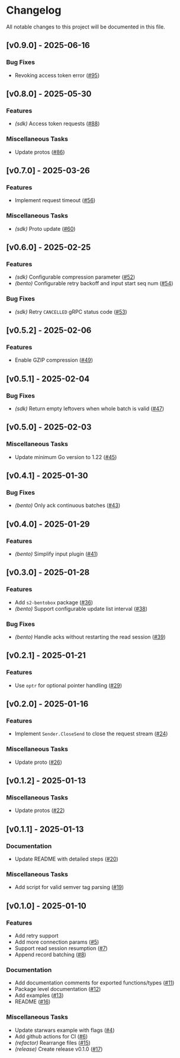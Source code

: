 # Changelog

All notable changes to this project will be documented in this file.

## [v0.9.0] - 2025-06-16

### Bug Fixes

- Revoking access token error ([#95](https://github.com/s2-streamstore/s2-sdk-go/issues/95))

## [v0.8.0] - 2025-05-30

### Features

- *(sdk)* Access token requests ([#88](https://github.com/s2-streamstore/s2-sdk-go/issues/88))

### Miscellaneous Tasks

- Update protos ([#86](https://github.com/s2-streamstore/s2-sdk-go/issues/86))

## [v0.7.0] - 2025-03-26

### Features

- Implement request timeout ([#56](https://github.com/s2-streamstore/s2-sdk-go/issues/56))

### Miscellaneous Tasks

- *(sdk)* Proto update ([#60](https://github.com/s2-streamstore/s2-sdk-go/issues/60))

## [v0.6.0] - 2025-02-25

### Features

- *(sdk)* Configurable compression parameter ([#52](https://github.com/s2-streamstore/s2-sdk-go/issues/52))
- *(bento)* Configurable retry backoff and input start seq num ([#54](https://github.com/s2-streamstore/s2-sdk-go/issues/54))

### Bug Fixes

- *(sdk)* Retry `CANCELLED` gRPC status code ([#53](https://github.com/s2-streamstore/s2-sdk-go/issues/53))

## [v0.5.2] - 2025-02-06

### Features

- Enable GZIP compression ([#49](https://github.com/s2-streamstore/s2-sdk-go/issues/49))

## [v0.5.1] - 2025-02-04

### Bug Fixes

- *(sdk)* Return empty leftovers when whole batch is valid ([#47](https://github.com/s2-streamstore/s2-sdk-go/issues/47))

## [v0.5.0] - 2025-02-03

### Miscellaneous Tasks

- Update minimum Go version to 1.22 ([#45](https://github.com/s2-streamstore/s2-sdk-go/issues/45))

## [v0.4.1] - 2025-01-30

### Bug Fixes

- *(bento)* Only ack continuous batches ([#43](https://github.com/s2-streamstore/s2-sdk-go/issues/43))

## [v0.4.0] - 2025-01-29

### Features

- *(bento)* Simplify input plugin ([#41](https://github.com/s2-streamstore/s2-sdk-go/issues/41))

## [v0.3.0] - 2025-01-28

### Features

- Add `s2-bentobox` package ([#36](https://github.com/s2-streamstore/s2-sdk-go/issues/36))
- *(bento)* Support configurable update list interval ([#38](https://github.com/s2-streamstore/s2-sdk-go/issues/38))

### Bug Fixes

- *(bento)* Handle acks without restarting the read session ([#39](https://github.com/s2-streamstore/s2-sdk-go/issues/39))

## [v0.2.1] - 2025-01-21

### Features

- Use `optr` for optional pointer handling ([#29](https://github.com/s2-streamstore/s2-sdk-go/issues/29))

## [v0.2.0] - 2025-01-16

### Features

- Implement `Sender.CloseSend` to close the request stream ([#24](https://github.com/s2-streamstore/s2-sdk-go/issues/24))

### Miscellaneous Tasks

- Update proto ([#26](https://github.com/s2-streamstore/s2-sdk-go/issues/26))

## [v0.1.2] - 2025-01-13

### Miscellaneous Tasks

- Update protos ([#22](https://github.com/s2-streamstore/s2-sdk-go/issues/22))

## [v0.1.1] - 2025-01-13

### Documentation

- Update README with detailed steps ([#20](https://github.com/s2-streamstore/s2-sdk-go/issues/20))

### Miscellaneous Tasks

- Add script for valid semver tag parsing ([#19](https://github.com/s2-streamstore/s2-sdk-go/issues/19))

## [v0.1.0] - 2025-01-10

### Features

- Add retry support
- Add more connection params ([#5](https://github.com/s2-streamstore/s2-sdk-go/issues/5))
- Support read session resumption ([#7](https://github.com/s2-streamstore/s2-sdk-go/issues/7))
- Append record batching ([#8](https://github.com/s2-streamstore/s2-sdk-go/issues/8))

### Documentation

- Add documentation comments for exported functions/types ([#11](https://github.com/s2-streamstore/s2-sdk-go/issues/11))
- Package level documentation ([#12](https://github.com/s2-streamstore/s2-sdk-go/issues/12))
- Add examples ([#13](https://github.com/s2-streamstore/s2-sdk-go/issues/13))
- README ([#16](https://github.com/s2-streamstore/s2-sdk-go/issues/16))

### Miscellaneous Tasks

- Update starwars example with flags ([#4](https://github.com/s2-streamstore/s2-sdk-go/issues/4))
- Add github actions for CI ([#6](https://github.com/s2-streamstore/s2-sdk-go/issues/6))
- *(refactor)* Rearrange files ([#15](https://github.com/s2-streamstore/s2-sdk-go/issues/15))
- *(release)* Create release v0.1.0 ([#17](https://github.com/s2-streamstore/s2-sdk-go/issues/17))
